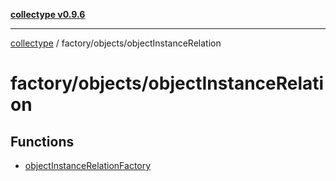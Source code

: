 [**collectype v0.9.6**](../../../README.md)

***

[collectype](../../../modules.md) / factory/objects/objectInstanceRelation

# factory/objects/objectInstanceRelation

## Functions

- [objectInstanceRelationFactory](functions/objectInstanceRelationFactory.md)
